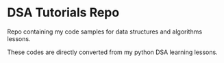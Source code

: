# DSA Tutorials Repo
Repo containing my code samples for data structures and algorithms lessons.

These codes are directly converted from my python DSA learning lessons.
